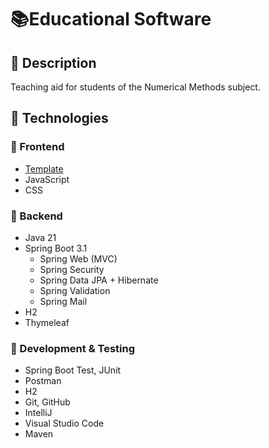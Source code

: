 <h1>📚Educational Software</h1>
<h2>📝 Description</h2> 
Teaching aid for students of the Numerical Methods subject.


## 🧰 Technologies

### 🔹 Frontend  
<ul>
    <li><a href="https://www.bootstrapdash.com/product/corona-free" target="_blank" rel="noopener noreferrer">Template</a></li>
    <li>JavaScript</li>
    <li>CSS</li>
</ul>


### 🔹 Backend  
<ul>
    <li>Java 21</li>
    <li>Spring Boot 3.1
      <ul>
        <li>Spring Web (MVC)</li>
        <li>Spring Security</li>
        <li>Spring Data JPA + Hibernate</li>
        <li>Spring Validation</li>
        <li>Spring Mail</li>
      </ul>
    </li>
    <li>H2</li>
    <li>Thymeleaf</li>
</ul>


### 🔹 Development & Testing  
  <ul>
    <li>Spring Boot Test, JUnit</li>
    <li>Postman</li>
    <li>H2</li>
    <li>Git, GitHub</li>
   <li>IntelliJ</li>
   <li>Visual Studio Code</li>
   <li>Maven</li>
  </ul>


</td></tr></table>

